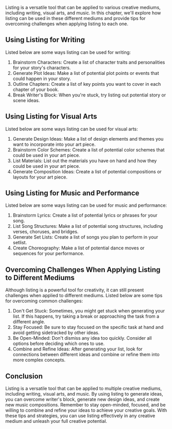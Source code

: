 
Listing is a versatile tool that can be applied to various creative mediums, including writing, visual arts, and music. In this chapter, we'll explore how listing can be used in these different mediums and provide tips for overcoming challenges when applying listing to each one.

Using Listing for Writing
-------------------------

Listed below are some ways listing can be used for writing:

1. Brainstorm Characters: Create a list of character traits and personalities for your story's characters.
2. Generate Plot Ideas: Make a list of potential plot points or events that could happen in your story.
3. Outline Chapters: Create a list of key points you want to cover in each chapter of your book.
4. Break Writer's Block: When you're stuck, try listing out potential story or scene ideas.

Using Listing for Visual Arts
-----------------------------

Listed below are some ways listing can be used for visual arts:

1. Generate Design Ideas: Make a list of design elements and themes you want to incorporate into your art piece.
2. Brainstorm Color Schemes: Create a list of potential color schemes that could be used in your art piece.
3. List Materials: List out the materials you have on hand and how they could be used in your art piece.
4. Generate Composition Ideas: Create a list of potential compositions or layouts for your art piece.

Using Listing for Music and Performance
---------------------------------------

Listed below are some ways listing can be used for music and performance:

1. Brainstorm Lyrics: Create a list of potential lyrics or phrases for your song.
2. List Song Structures: Make a list of potential song structures, including verses, choruses, and bridges.
3. Generate Set Lists: Create a list of songs you plan to perform in your setlist.
4. Create Choreography: Make a list of potential dance moves or sequences for your performance.

Overcoming Challenges When Applying Listing to Different Mediums
----------------------------------------------------------------

Although listing is a powerful tool for creativity, it can still present challenges when applied to different mediums. Listed below are some tips for overcoming common challenges:

1. Don't Get Stuck: Sometimes, you might get stuck when generating your list. If this happens, try taking a break or approaching the task from a different angle.
2. Stay Focused: Be sure to stay focused on the specific task at hand and avoid getting sidetracked by other ideas.
3. Be Open-Minded: Don't dismiss any idea too quickly. Consider all options before deciding which ones to use.
4. Combine and Refine Ideas: After generating your list, look for connections between different ideas and combine or refine them into more complex concepts.

Conclusion
----------

Listing is a versatile tool that can be applied to multiple creative mediums, including writing, visual arts, and music. By using listing to generate ideas, you can overcome writer's block, generate new design ideas, and create new music compositions. Remember to stay open-minded, focused, and be willing to combine and refine your ideas to achieve your creative goals. With these tips and strategies, you can use listing effectively in any creative medium and unleash your full creative potential.
